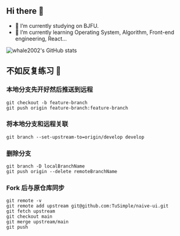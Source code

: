## Hi there 👋

- 🔭 I’m currently studying on BJFU.
- 🌱 I’m currently learning Operating System, Algorithm, Front-end engineering, React... 


![whale2002's GitHub stats](https://github-readme-stats.vercel.app/api?username=whale2002&show_icons=true)




## 不如反复练习 :memo:
### 本地分支先开好然后推送到远程
```shell
git checkout -b feature-branch                   
git push origin feature-branch:feature-branch
```

### 将本地分支和远程关联
```shell
git branch --set-upstream-to=origin/develop develop
```

### 删除分支
```shell
git branch -D localBranchName
git push origin --delete remoteBranchName
```

### Fork 后与原仓库同步
```shell
git remote -v
git remote add upstream git@github.com:TuSimple/naive-ui.git
git fetch upstream
git checkout main
git merge upstream/main
git push
```
